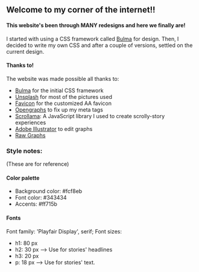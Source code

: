## Welcome to my corner of the internet!!

#### This website's been through MANY redesigns and here we finally are!
I started with using a CSS framework called [Bulma](https://bulma.io/) for design. Then, I decided to write my own CSS and after a couple of versions, settled on the current design.

#### Thanks to!
The website was made possible all thanks to:
- [Bulma](https://bulma.io/) for the initial CSS framework
- [Unsplash](https://unsplash.com/) for most of the pictures used
- [Favicon](https://favicon.io/) for the customized AA favicon
- [Opengraphs](https://www.opengraph.xyz/) to fix up my meta tags
- [Scrollama](https://pudding.cool/process/introducing-scrollama/): A JavaScript library I used to create scrolly-story experiences
- [Adobe Illustrator](https://www.adobe.com/products/illustrator.html) to edit graphs
- [Raw Graphs](https://rawgraphs.io/)

### Style notes:
(These are for reference)

#### Color palette
- Background color: #fcf8eb
- Font color: #343434
- Accents: #ff715b

#### Fonts
Font family: 'Playfair Display', serif;
Font sizes:
- h1: 80 px
- h2: 30 px --> Use for stories' headlines
- h3: 20 px
- p: 18 px --> Use for stories' text.